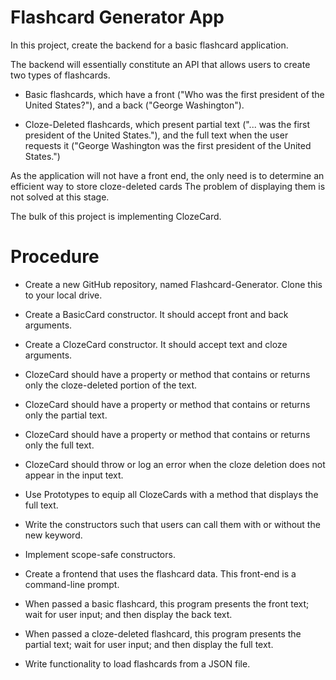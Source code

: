# Flashcard Generator App

In this project, create the backend for a basic flashcard application.

The backend will essentially constitute an API that allows users to create two types of flashcards.

* Basic flashcards, which have a front ("Who was the first president of the United States?"), and a back ("George Washington").

* Cloze-Deleted flashcards, which present partial text ("... was the first president of the United States."), and the full text when the user requests it ("George Washington was the first president of the United States.")

As the application will not have a front end, the only need is to determine an efficient way to store cloze-deleted cards
The problem of displaying them is not solved at this stage.

The bulk of this project is implementing ClozeCard. 

# Procedure

* Create a new GitHub repository, named Flashcard-Generator. Clone this to your local drive.

* Create a BasicCard constructor. It should accept front and back arguments.

* Create a ClozeCard constructor. It should accept text and cloze arguments.

* ClozeCard should have a property or method that contains or returns only the cloze-deleted portion of the text.

* ClozeCard should have a property or method that contains or returns only the partial text.

* ClozeCard should have a property or method that contains or returns only the full text.

* ClozeCard should throw or log an error when the cloze deletion does not appear in the input text.

* Use Prototypes to equip all ClozeCards with a method that displays the full text.

* Write the constructors such that users can call them with or without the new keyword.

* Implement scope-safe constructors.

* Create a frontend that uses the flashcard data. This front-end is a command-line prompt.

* When passed a basic flashcard, this program presents the front text; wait for user input; and then display the back text.

* When passed a cloze-deleted flashcard, this program presents the partial text; wait for user input; and then display the full text.

* Write functionality to load flashcards from a JSON file.
